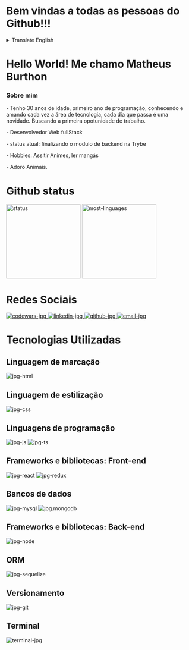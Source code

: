 <div>
 <h1>Bem vindas a todas as pessoas do Github!!!</h1>
 <details>
  <summary>Translate English</summary>
  <h1>Wellcome all Github people!!!</h1>
</details>
 
  <div>
   <h1>Hello World! Me chamo Matheus Burthon</h1>

   <h3>Sobre mim</h3>
   <p>
    - Tenho 30 anos de idade, primeiro ano de programação, conhecendo e amando cada vez a área de tecnologia, cada dia que passa
   é uma novidade. Buscando a primeira opotunidade de trabalho.
   </p>
   
   <span>- Desenvolvedor Web fullStack</span>
   
   <span>- status atual: finalizando o modulo de backend na Trybe</span>
   
   <span>- Hobbies: Assitir Animes, ler mangás</span>
   
   <span>- Adoro Animais.</span>
 </div>
 </div>

<div>

 <h1>Github status</h1>

<img alt="status" height="200em" align="center" src="https://github-readme-stats.vercel.app/api?username=MatheusBurthon91&show_icons=true&theme=tokyonight" />
 
<img alt="most-linguages" height="200em" align="center" src="https://github-readme-stats.vercel.app/api/top-langs/?username=MatheusBurthon91&layout=compact&theme=tokyonight" />
 
</div>

<div>
  <h1>Redes Sociais</h1>
  
  <div>
   <a href="https://www.codewars.com/users/MatheusBurthon91" target="_blank">
    <img alt="codewars-jpg" src="https://img.shields.io/badge/Codewars-B1361E?style=for-the-badge&logo=Codewars&logoColor=white" target="_blank" />
   </a>
    
   <a href="https://www.linkedin.com/in/matheusburthon91/" target="_blank">
    <img alt="linkedin-jpg" src="https://img.shields.io/badge/LinkedIn-0077B5?style=for-the-badge&logo=linkedin&logoColor=white" target="_blank" />
   </a>
    
   <a href="https://github.com/MatheusBurthon91" target="_blank">
    <img alt="github-jpg" src="https://img.shields.io/badge/GitHub-100000?style=for-the-badge&logo=github&logoColor=white" target="_blank" />
   </a>
   <a href="mailto:matatiaspatrizio@hotmail.com">
   <img alt="email-jpg"       src="https://camo.githubusercontent.com/bfb17327cb145f05d8a65b3a7496c5f9a9112ec10ebfb9238aa8f0b2a6cc83db/68747470733a2f2f696d672e736869656c64732e696f2f62616467652f2d456d61696c2d3030323035303f7374796c653d666f722d7468652d6261646765266c6f676f3d4d696e7574656d61696c6572266c6f676f436f6c6f723d7768697465" />
   </a>
  </div>
</div>

<div>

<h1>Tecnologias Utilizadas</h1>

<h2>Linguagem de marcação</h2>

<img alt="jpg-html" src="https://img.shields.io/badge/HTML5-E34F26?style=for-the-badge&logo=html5&logoColor=white" />

<h2>Linguagem de estilização</h2>

<img alt="jpg-css" src="https://img.shields.io/badge/CSS3-1572B6?style=for-the-badge&logo=css3&logoColor=white" /> 

<h2>Linguagens de programação</h2>

<img alt="jpg-js" src="https://img.shields.io/badge/JavaScript-323330?style=for-the-badge&logo=javascript&logoColor=F7DF1E" />

<img alt="jpg-ts" src="https://img.shields.io/badge/TypeScript-007ACC?style=for-the-badge&logo=typescript&logoColor=white" />

<h2>Frameworks e bibliotecas: Front-end</h2>

<img alt="jpg-react" src="https://img.shields.io/badge/React-20232A?style=for-the-badge&logo=react&logoColor=61DAFB" />

<img alt="jpg-redux" src="https://img.shields.io/badge/Redux-593D88?style=for-the-badge&logo=redux&logoColor=white" />

<h2>Bancos de dados</h2>

<img alt="jpg-mysql" src="https://img.shields.io/badge/MySQL-005C84?style=for-the-badge&logo=mysql&logoColor=white" />

<img alt="jpg.mongodb" src="https://img.shields.io/badge/MongoDB-4EA94B?style=for-the-badge&logo=mongodb&logoColor=white" />

<h2>Frameworks e bibliotecas: Back-end</h2>

<img alt="jpg-node" src="https://img.shields.io/badge/Node.js-339933?style=for-the-badge&logo=nodedotjs&logoColor=white" />
 
<h2>ORM</h2>
 
<img alt="jpg-sequelize" src="https://img.shields.io/badge/Sequelize-52B0E7?style=for-the-badge&logo=Sequelize&logoColor=white" />
 
 <h2>Versionamento</h2>
 
<img alt="jpg-git" src="https://img.shields.io/badge/GIT-E44C30?style=for-the-badge&logo=git&logoColor=white" /> 
 
<h2>Terminal</h2>
 
<img alt="terminal-jpg" src="https://img.shields.io/badge/powershell-5391FE?style=for-the-badge&logo=powershell&logoColor=white" />

</div>
